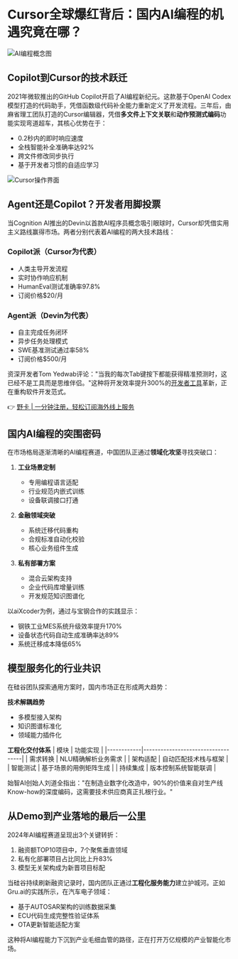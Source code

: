 # Cursor全球爆红背后：国内AI编程的机遇究竟在哪？

![AI编程概念图](https://bbtdd.com/wp-content/uploads/img/94272563.webp)

## Copilot到Cursor的技术跃迁
2021年微软推出的GitHub Copilot开启了AI编程新纪元。这款基于OpenAI Codex模型打造的代码助手，凭借函数级代码补全能力重新定义了开发流程。三年后，由麻省理工团队打造的Cursor编辑器，凭借**多文件上下文关联**和**动作预测式编码**功能实现弯道超车，其核心优势在于：

- 0.2秒内的即时响应速度
- 全栈智能补全准确率达92%
- 跨文件修改同步执行
- 基于开发者习惯的自适应学习

![Cursor操作界面](https://bbtdd.com/wp-content/uploads/img/2632022927844.webp)

## Agent还是Copilot？开发者用脚投票
当Cognition AI推出的Devin以首款AI程序员概念吸引眼球时，Cursor却凭借实用主义路线赢得市场。两者分别代表着AI编程的两大技术路线：

### Copilot派（Cursor为代表）
- 人类主导开发流程
- 实时协作响应机制
- HumanEval测试准确率97.8%
- 订阅价格$20/月

### Agent派（Devin为代表）
- 自主完成任务闭环
- 异步任务处理模式  
- SWE基准测试通过率58%
- 订阅价格$500/月

资深开发者Tom Yedwab评论："当我的每次Tab键按下都能获得精准预测时，这已经不是工具而是思维伴侣。"这种将开发效率提升300%的[开发者工具](https://bbtdd.com/yeka)革新，正在重构软件开发范式。

👉 [野卡 | 一分钟注册，轻松订阅海外线上服务](https://bbtdd.com/yeka)

## 国内AI编程的突围密码
在市场格局逐渐清晰的AI编程赛道，中国团队正通过**领域化攻坚**寻找突破口：

1. **工业场景定制**
   - 专用编程语言适配
   - 行业规范内嵌式训练
   - 设备联调接口打通

2. **金融领域突破**
   - 系统迁移代码重构
   - 合规标准自动化校验
   - 核心业务组件生成

3. **私有部署方案**
   - 混合云架构支持
   - 企业代码库增量训练
   - 开发规范知识图谱化

以aiXcoder为例，通过与宝钢合作的实践显示：
- 钢铁工业MES系统升级效率提升170%
- 设备状态代码自动生成准确率达89%
- 系统迁移成本降低65%

## 模型服务化的行业共识
在硅谷团队探索通用方案时，国内市场正在形成两大趋势：

**技术解耦趋势**
- 多模型接入架构
- 知识图谱标准化
- 领域能力插件化

**工程化交付体系**
| 模块       | 功能实现                            |
|------------|-----------------------------------|
| 需求转换   | NLU精确解析业务需求                 |
| 架构适配   | 自动匹配技术栈与框架                |
| 智能测试   | 基于场景的用例矩阵生成              |
| 持续集成   | 版本控制系统智能联调                |

始智AI创始人刘道全指出："在制造业数字化改造中，90%的价值来自对生产线Know-how的深度编码，这需要技术供应商真正扎根行业。"

## 从Demo到产业落地的最后一公里
2024年AI编程赛道呈现出3个关键转折：
1. 融资额TOP10项目中，7个聚焦垂直领域
2. 私有化部署项目占比同比上升83%
3. 模型无关架构成为新晋项目标配

当硅谷持续刷新融资记录时，国内团队正通过**工程化服务能力**建立护城河。正如Gru.ai的实践所示，在汽车电子领域：
- 基于AUTOSAR架构的训练数据采集
- ECU代码生成完整性验证体系
- OTA更新智能适配方案

这种将AI编程能力下沉到产业毛细血管的路径，正在打开万亿规模的产业智能化市场。